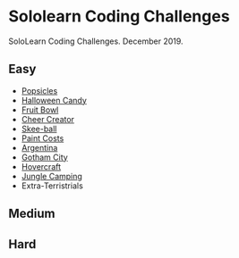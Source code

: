 # Sololearn Coding Challenges
SoloLearn Coding Challenges. December 2019.

## Easy
- [Popsicles](popsicles)
- [Halloween Candy](halloween-candy)
- [Fruit Bowl](fruit-bowl)
- [Cheer Creator](cheer-creator)
- [Skee-ball](skee-ball)
- [Paint Costs](paint-costs)
- [Argentina](argentina)
- [Gotham City](gotham-city)
- [Hovercraft](hovercraft)
- [Jungle Camping](jungle-camping)
- Extra-Terristrials
## Medium
## Hard
